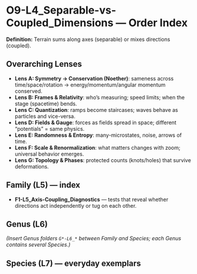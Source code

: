 # O9-L4_Separable-vs-Coupled_Dimensions — Order Index
**Definition:** Terrain sums along axes (separable) or mixes directions (coupled).

## Overarching Lenses

- **Lens A: Symmetry -> Conservation (Noether)**: sameness across time/space/rotation → energy/momentum/angular momentum conserved.
- **Lens B: Frames & Relativity**: who’s measuring; speed limits; when the stage (spacetime) bends.
- **Lens C: Quantization**: ramps become staircases; waves behave as particles and vice-versa.
- **Lens D: Fields & Gauge**: forces as fields spread in space; different “potentials” = same physics.
- **Lens E: Randomness & Entropy**: many-microstates, noise, arrows of time.
- **Lens F: Scale & Renormalization**: what matters changes with zoom; universal behavior emerges.
- **Lens G: Topology & Phases**: protected counts (knots/holes) that survive deformations.

## Family (L5) — index
- **F1-L5_Axis-Coupling_Diagnostics** — tests that reveal whether directions act independently or tug on each other.

## Genus (L6)

_(Insert Genus folders `G*-L6_*` between Family and Species; each Genus contains several Species.)_

## Species (L7) — everyday exemplars
